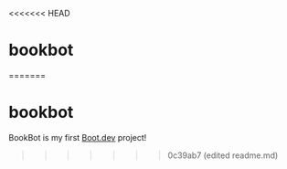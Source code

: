 <<<<<<< HEAD
# bookbot
=======
# bookbot

BookBot is my first [Boot.dev](https://www.boot.dev) project!

>>>>>>> 0c39ab7 (edited readme.md)
